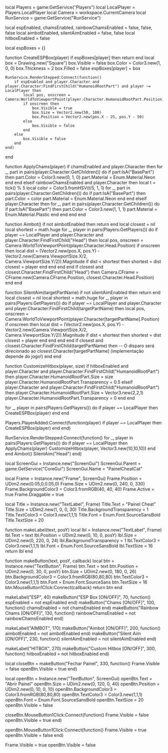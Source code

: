 local Players = game:GetService("Players")
local LocalPlayer = Players.LocalPlayer
local Camera = workspace.CurrentCamera
local RunService = game:GetService("RunService")

local espEnabled, chamsEnabled, rainbowChamsEnabled = false, false, false
local aimbotEnabled, silentAimEnabled = false, false
local hitboxEnabled = false

local espBoxes = {}

function CreateESPBox(player)
    if espBoxes[player] then return end
    local box = Drawing.new("Square")
    box.Visible = false
    box.Color = Color3.new(1, 0, 0)
    box.Thickness = 2
    box.Filled = false
    espBoxes[player] = box

    RunService.RenderStepped:Connect(function()
        if espEnabled and player.Character and player.Character:FindFirstChild("HumanoidRootPart") and player ~= LocalPlayer then
            local pos, onscreen = Camera:WorldToViewportPoint(player.Character.HumanoidRootPart.Position)
            if onscreen then
                box.Visible = true
                box.Size = Vector2.new(50, 100)
                box.Position = Vector2.new(pos.X - 25, pos.Y - 50)
            else
                box.Visible = false
            end
        else
            box.Visible = false
        end
    end)
end

function ApplyChams(player)
    if chamsEnabled and player.Character then
        for _, part in pairs(player.Character:GetChildren()) do
            if part:IsA("BasePart") then
                part.Color = Color3.new(0, 1, 0)
                part.Material = Enum.Material.Neon
            end
        end
    elseif rainbowChamsEnabled and player.Character then
        local t = tick() % 5
        local color = Color3.fromHSV(t/5, 1, 1)
        for _, part in pairs(player.Character:GetChildren()) do
            if part:IsA("BasePart") then
                part.Color = color
                part.Material = Enum.Material.Neon
            end
        end
    elseif player.Character then
        for _, part in pairs(player.Character:GetChildren()) do
            if part:IsA("BasePart") then
                part.Color = Color3.new(1, 1, 1)
                part.Material = Enum.Material.Plastic
            end
        end
    end
end

function Aimbot()
    if not aimbotEnabled then return end
    local closest = nil
    local shortest = math.huge
    for _, player in pairs(Players:GetPlayers()) do
        if player ~= LocalPlayer and player.Character and player.Character:FindFirstChild("Head") then
            local pos, onscreen = Camera:WorldToViewportPoint(player.Character.Head.Position)
            if onscreen then
                local dist = (Vector2.new(pos.X, pos.Y) - Vector2.new(Camera.ViewportSize.X/2, Camera.ViewportSize.Y/2)).Magnitude
                if dist < shortest then
                    shortest = dist
                    closest = player
                end
            end
        end
    end
    if closest and closest.Character:FindFirstChild("Head") then
        Camera.CFrame = CFrame.new(Camera.CFrame.Position, closest.Character.Head.Position)
    end
end

function SilentAim(targetPartName)
    if not silentAimEnabled then return end
    local closest = nil
    local shortest = math.huge
    for _, player in pairs(Players:GetPlayers()) do
        if player ~= LocalPlayer and player.Character and player.Character:FindFirstChild(targetPartName) then
            local pos, onscreen = Camera:WorldToViewportPoint(player.Character[targetPartName].Position)
            if onscreen then
                local dist = (Vector2.new(pos.X, pos.Y) - Vector2.new(Camera.ViewportSize.X/2, Camera.ViewportSize.Y/2)).Magnitude
                if dist < shortest then
                    shortest = dist
                    closest = player
                end
            end
        end
    end
    if closest and closest.Character:FindFirstChild(targetPartName) then
        -- O disparo será direcionado ao closest.Character[targetPartName] (implementação depende do jogo!)
    end
end

function CustomizeHitbox(player, size)
    if hitboxEnabled and player.Character and player.Character:FindFirstChild("HumanoidRootPart") then
        player.Character.HumanoidRootPart.Size = size
        player.Character.HumanoidRootPart.Transparency = 0.5
    elseif player.Character and player.Character:FindFirstChild("HumanoidRootPart") then
        player.Character.HumanoidRootPart.Size = Vector3.new(2,2,1)
        player.Character.HumanoidRootPart.Transparency = 0
    end
end

for _, player in pairs(Players:GetPlayers()) do
    if player ~= LocalPlayer then
        CreateESPBox(player)
    end
end

Players.PlayerAdded:Connect(function(player)
    if player ~= LocalPlayer then
        CreateESPBox(player)
    end
end)

RunService.RenderStepped:Connect(function()
    for _, player in pairs(Players:GetPlayers()) do
        if player ~= LocalPlayer then
            ApplyChams(player)
            CustomizeHitbox(player, Vector3.new(10,10,10))
        end
    end
    Aimbot()
    SilentAim("Head")
end)

local ScreenGui = Instance.new("ScreenGui")
ScreenGui.Parent = game:GetService("CoreGui")
ScreenGui.Name = "PainelCheatCat"

local Frame = Instance.new("Frame", ScreenGui)
Frame.Position = UDim2.new(0.05,0,0.05,0)
Frame.Size = UDim2.new(0, 240, 0, 330)
Frame.BackgroundColor3 = Color3.fromRGB(40, 40, 40)
Frame.Active = true
Frame.Draggable = true

local Title = Instance.new("TextLabel", Frame)
Title.Text = "Painel Cheat"
Title.Size = UDim2.new(1, 0, 0, 30)
Title.BackgroundTransparency = 1
Title.TextColor3 = Color3.new(1,1,1)
Title.Font = Enum.Font.SourceSansBold
Title.TextSize = 20

function makeLabel(text, posY)
    local lbl = Instance.new("TextLabel", Frame)
    lbl.Text = text
    lbl.Position = UDim2.new(0, 10, 0, posY)
    lbl.Size = UDim2.new(0, 220, 0, 24)
    lbl.BackgroundTransparency = 1
    lbl.TextColor3 = Color3.new(1,1,1)
    lbl.Font = Enum.Font.SourceSansBold
    lbl.TextSize = 16
    return lbl
end

function makeButton(text, posY, callback)
    local btn = Instance.new("TextButton", Frame)
    btn.Text = text
    btn.Position = UDim2.new(0, 30, 0, posY)
    btn.Size = UDim2.new(0, 180, 0, 26)
    btn.BackgroundColor3 = Color3.fromRGB(80,80,80)
    btn.TextColor3 = Color3.new(1,1,1)
    btn.Font = Enum.Font.SourceSans
    btn.TextSize = 16
    btn.MouseButton1Click:Connect(callback)
    return btn
end

makeLabel("ESP", 40)
makeButton("ESP Box [ON/OFF]", 70, function() espEnabled = not espEnabled end)
makeButton("Chams [ON/OFF]", 100, function() chamsEnabled = not chamsEnabled end)
makeButton("Rainbow Chams [ON/OFF]", 130, function() rainbowChamsEnabled = not rainbowChamsEnabled end)

makeLabel("AIMBOT", 170)
makeButton("Aimbot [ON/OFF]", 200, function() aimbotEnabled = not aimbotEnabled end)
makeButton("Silent Aim [ON/OFF]", 230, function() silentAimEnabled = not silentAimEnabled end)

makeLabel("HITBOX", 270)
makeButton("Custom Hitbox [ON/OFF]", 300, function() hitboxEnabled = not hitboxEnabled end)

local closeBtn = makeButton("Fechar Painel", 330, function()
    Frame.Visible = false
    openBtn.Visible = true
end)

local openBtn = Instance.new("TextButton", ScreenGui)
openBtn.Text = "Abrir Painel"
openBtn.Size = UDim2.new(0, 120, 0, 40)
openBtn.Position = UDim2.new(0, 10, 0, 10)
openBtn.BackgroundColor3 = Color3.fromRGB(80,80,80)
openBtn.TextColor3 = Color3.new(1,1,1)
openBtn.Font = Enum.Font.SourceSansBold
openBtn.TextSize = 20
openBtn.Visible = false

closeBtn.MouseButton1Click:Connect(function()
    Frame.Visible = false
    openBtn.Visible = true
end)

openBtn.MouseButton1Click:Connect(function()
    Frame.Visible = true
    openBtn.Visible = false
end)

Frame.Visible = true
openBtn.Visible = false
